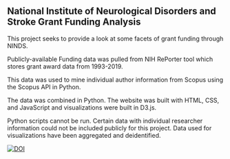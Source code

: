 ## National Institute of Neurological Disorders and Stroke Grant Funding Analysis

This project seeks to provide a look at some facets of grant funding through NINDS.

Publicly-available Funding data was pulled from NIH RePorter tool which stores grant award data from 1993-2019.

This data was used to mine individual author information from Scopus using the Scopus API in Python.

The data was combined in Python. The website was built with HTML, CSS, and JavaScript and visualizations were built in D3.js.

Python scripts cannot be run. Certain data with individual researcher information could not be included publicly for this project. Data used for visualizations have been aggregated and deidentified. 

[![DOI](https://zenodo.org/badge/184613608.svg)](https://zenodo.org/badge/latestdoi/184613608)
